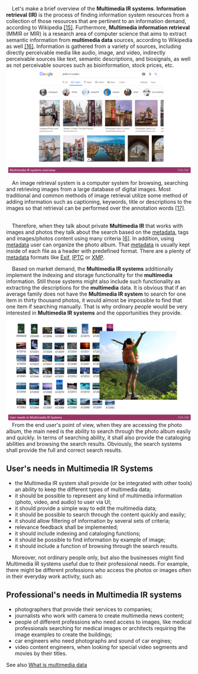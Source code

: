 &nbsp;&nbsp;&nbsp; Let's make a brief overview of the **Multimedia IR systems**.
**Information retrieval (IR)** is the process of finding information system resources from a collection of those resources that are pertinent to an information demand, according to Wikipedia [[15]](./REFERENCES.md). 
Furthermore, **Multimedia information retrieval** (MMIR or MIR) is a research area of computer science that aims to extract semantic information from **multimedia data** sources, according to Wikipedia as well [[16]](./REFERENCES.md). 
Information is gathered from a variety of sources, including directly perceivable media like audio, image, and video, indirectly perceivable sources like text, semantic descriptions, and biosignals, as well as not perceivable sources such as bioinformation, stock prices, etc.
<img src="Images/MultimediaIRsystemsoverview.png" alt="MultimediaIRsystemsoverview.png"/>

&nbsp;&nbsp;&nbsp; An image retrieval system is a computer system for browsing, searching and retrieving images from a large database of digital images. 
Most traditional and common methods of image retrieval utilize some method of adding information such as captioning, keywords, title or descriptions to the images so that retrieval can be performed over the annotation words [[17]](./REFERENCES.md). 
</br></br>

&nbsp;&nbsp;&nbsp; Therefore, when they talk about private **Multimedia IR** that works with images and photos they talk about the search based on the [metadata](https://en.wikipedia.org/wiki/Metadata), tags and images/photos content using many criteria [[6]](./REFERENCES.md).
In addition, using [metadata](https://en.wikipedia.org/wiki/Metadata) user can organize the photo album. 
That [metadata](https://en.wikipedia.org/wiki/Metadata) is usually kept inside of each file as a header with predefined format.
There are a plenty of [metadata](https://en.wikipedia.org/wiki/Metadata) formats like [Exif](https://en.wikipedia.org/wiki/Exif), [IPTC](https://en.wikipedia.org/wiki/International_Press_Telecommunications_Council) or [XMP](https://en.wikipedia.org/wiki/Extensible_Metadata_Platform).

&nbsp;&nbsp;&nbsp; Based on market demand, the **Multimedia IR systems** additionally implement the indexing and storage functionality for the **multimedia** information. 
Still those systems might also include such functionality as extracting the descriptions for the **multimedia** data.
It is obvious that if an average family does not have the **Multimedia IR system** to search for one item in thirty thousand photos, it would almost be impossible to find that one item if searching manually. 
That is why ordinary people would be very interested in **Multimedia IR systems** and the opportunities they provide.
<img src="Images/UserneedsinMultimediaIRSystems.png" alt="UserneedsinMultimediaIRSystems.png"/>
&nbsp;&nbsp;&nbsp; From the end user's point of view, when they are accessing the photo album, the main need is the ability to search through the photo album easily and quickly.
In terms of searching ability, it shall also provide the cataloging abilities and browsing the search results. Obviously, the search systems shall provide the full and correct search results.

## User's needs in Multimedia IR Systems
* the Multimedia IR system shall provide (or be integrated with other tools) an ability to keep the different types of multimedia data;
* it should be possible to represent any kind of multimedia information (photo, video, and audio) to user via UI;
* it should provide a simple way to edit the multimedia data;
* it should be possible to search through the content quickly and easily;
* it should allow filtering of information by several sets of criteria;
* relevance feedback shall be implemented; 
* it should include indexing and cataloging functions;
* it should be possible to find information by example of image;
* it should include a function of browsing through the search results.

&nbsp;&nbsp;&nbsp; Moreover, not ordinary people only, but also the businesses might find Multimedia IR systems useful due to their professional needs. 
For example, there might be different professions who access the photos or images often in their everyday work activity, such as:

## Professional's needs in Multimedia IR systems
* photographers that provide their services to companies;
* journalists who work with camera to create multimedia news content;
* people of different professions who need access to images, like medical professionals searching for medical images or architects requiring the image examples to create the buildings;
* car engineers who need photographs and sound of car engines;
* video content engineers, when looking for special video segments and movies by their titles.

See also [What is multimedia data](./MULTIMEDIADATA.md)